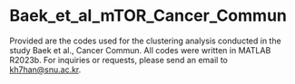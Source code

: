 # Baek_et_al_mTOR_Cancer_Commun

Provided are the codes used for the clustering analysis conducted in the study Baek et al., Cancer Commun. All codes were written in MATLAB R2023b. For inquiries or requests, please send an email to kh7han@snu.ac.kr.
